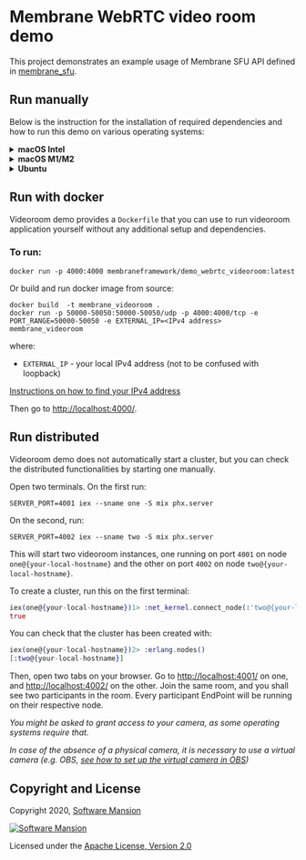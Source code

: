 # Membrane WebRTC video room demo

This project demonstrates an example usage of Membrane SFU API defined in [membrane_sfu](https://github.com/membraneframework/membrane_sfu).

## Run manually

Below is the instruction for the installation of required dependencies and how to run this demo on various operating systems:

<details>
<summary>
<b>macOS Intel</b>
</summary>

### Prerequisites

Make sure you have `node.js`, `openssl`, `FFmpeg` and `srtp` installed on your computer.

```shell
brew install srtp libnice clang-format ffmpeg opus openssl pkg-config
```

Then add the following environment variables to your shell (`~/.zshrc`):

```shell
export LDFLAGS="-L/usr/local/opt/openssl@1.1lib"
export CFLAGS="-I/usr/local/opt/openssl@1.1/include/"
export CPPFLAGS="-I/usr/local/opt/openssl@1.1/include/"
export PKG_CONFIG_PATH="/usr/local/opt/openssl@1.1/lib/pkgconfig"
```

and restart your terminal.

Furthermore, make sure you have Elixir installed on your machine. For installation details, see: https://elixir-lang.org/install.html

### Running the demo

To run the demo, clone the `membrane_demo` repository and checkout to the demo directory:

```shell
git clone https://github.com/membraneframework/membrane_demo
cd membrane_demo/webrtc_videoroom
```

Then you need to download the dependencies of the mix project:

```shell
mix deps.get
npm ci --prefix=assets
```

You may be asked to install `Hex` and then `rebar3`.

In order to run the demo, type:

```shell
EXTERNAL_IP=<IPv4 address> mix phx.server
```

where:

- `EXTERNAL_IP` - your local IPv4 address of the computer this is running on. It is required unless you only connect via localhost (not to be confused with loopback).

To make the server available from your local network, you can set it to a private address, like 192.168._._. The address can be found with the use of the `ifconfig` command:

```shell
ifconfig
...
en0: flags=8863<UP,BROADCAST,SMART,RUNNING,SIMPLEX,MULTICAST> mtu 1500
 options=400<CHANNEL_IO>
 ether 88:66:5a:49:ac:e0
 inet6 fe80::426:8833:1408:cd1a%en0 prefixlen 64 secured scopeid 0x6
 inet 192.168.1.196 netmask 0xffffff00 broadcast 192.168.1.255
 nd6 options=201<PERFORMNUD,DAD>
 media: autoselect
 status: active
```

(The address we are seeking is the address following the inet field - in that particular case, 192.168.1.196)

Then go to <http://localhost:4000/>.

_You might be asked to grant access to your camera, as some operating systems require that._

_In case of the absence of a physical camera, it is necessary to use a virtual camera (e.g. OBS, [see how to set up the virtual camera in OBS](https://obsproject.com/kb/virtual-camera-guide))_

</details>

<details>
<summary>
<b>macOS M1/M2</b>
</summary>

### Prerequisites

Make sure you have `node.js`, `openssl`, `FFmpeg` and `srtp` installed on your computer.

```shell
brew install srtp libnice clang-format ffmpeg opus openssl pkg-config
```

Then add the following environment variables to your shell (`~/.zshrc`):

```shell
export C_INCLUDE_PATH="/opt/homebrew/Cellar/libnice/0.1.18/include:/opt/homebrew/Cellar/opus/1.4/include:/opt/homebrew/Cellar/openssl@1.1/1.1.1l_1/include"
export PKG_CONFIG_PATH="/opt/homebrew/Cellar/openssl@1.1/1.1.1u/lib/pkgconfig"
export LDFLAGS="-L/opt/homebrew/Cellar/openssl@1.1/1.1.1u/lib"
export CFLAGS="-I/opt/homebrew/Cellar/openssl@1.1/1.1.1u/include"
export CPPFLAGS="-I/opt/homebrew/Cellar/openssl@1.1/1.1.1u/include"
```

and restart your terminal.

Furthermore, make sure you have Elixir installed on your machine. For installation details, see: https://elixir-lang.org/install.html

### Running the demo

To run the demo, clone the `membrane_demo` repository and checkout to the demo directory:

```shell
git clone https://github.com/membraneframework/membrane_demo
cd membrane_demo/webrtc_videoroom
```

Then you need to download the dependencies of the mix project:

```shell
mix deps.get
npm ci --prefix=assets
```

You may be asked to install `Hex` and then `rebar3`.

In order to run the demo, type:

```shell
EXTERNAL_IP=<IPv4 address> mix phx.server
```

where:

- `EXTERNAL_IP` - your local IPv4 address of the computer this is running on. It is required unless you only connect via localhost (not to be confused with loopback).

To make the server available from your local network, you can set it to a private address, like 192.168._._. The address can be found with the use of the `ifconfig` command:

```shell
ifconfig
...
en0: flags=8863<UP,BROADCAST,SMART,RUNNING,SIMPLEX,MULTICAST> mtu 1500
 options=400<CHANNEL_IO>
 ether 88:66:5a:49:ac:e0
 inet6 fe80::426:8833:1408:cd1a%en0 prefixlen 64 secured scopeid 0x6
 inet 192.168.1.196 netmask 0xffffff00 broadcast 192.168.1.255
 nd6 options=201<PERFORMNUD,DAD>
 media: autoselect
 status: active
```

(The address we are seeking is the address following the inet field - in that particular case, 192.168.1.196)

Then go to <http://localhost:4000/>.

_You might be asked to grant access to your camera, as some operating systems require that._

_In case of the absence of a physical camera, it is necessary to use a virtual camera (e.g. OBS, [see how to set up the virtual camera in OBS](https://obsproject.com/kb/virtual-camera-guide))_

</details>

<details>
<summary>
<b>Ubuntu</b>
</summary>

### Prerequisites

Make sure you have `node.js`, `openssl`, `FFmpeg` and `srtp` installed on your computer.

```shell
sudo apt-get install libsrtp2-dev libnice-dev libavcodec-dev libavformat-dev libavutil-dev libopus-dev libssl-dev
```

Furthermore, make sure you have Elixir installed on your machine. For installation details, see: https://elixir-lang.org/install.html

On Ubuntu, we recommend installation through `asdf`, see: https://asdf-vm.com/guide/getting-started.html

### Running the demo

To run the demo, clone the `membrane_demo` repository and checkout to the demo directory:

```shell
git clone https://github.com/membraneframework/membrane_demo
cd membrane_demo/webrtc_videoroom
```

Then you need to download the dependencies of the mix project:

```shell
mix deps.get
npm ci --prefix=assets
```

You may be asked to install `Hex` and then `rebar3`.

> In case of installation issues with Hex on Ubuntu, try updating the system packages first by entering the command:
>
> ```shell
> sudo apt-get update
> ```

In order to run the demo, type:

```shell
EXTERNAL_IP=<IPv4 address> mix phx.server
```

where:

- `EXTERNAL_IP` - your local IPv4 address of the computer this is running on. It is required unless you only connect via localhost (not to be confused with loopback).

To make the server available from your local network, you can set it to a private address, like 192.168._._. The address can be found with the use of the `ifconfig` command:

```shell
ifconfig
...
en0: flags=8863<UP,BROADCAST,SMART,RUNNING,SIMPLEX,MULTICAST> mtu 1500
 options=400<CHANNEL_IO>
 ether 88:66:5a:49:ac:e0
 inet6 fe80::426:8833:1408:cd1a%en0 prefixlen 64 secured scopeid 0x6
 inet 192.168.1.196 netmask 0xffffff00 broadcast 192.168.1.255
 nd6 options=201<PERFORMNUD,DAD>
 media: autoselect
 status: active
```

(The address we are seeking is the address following the inet field - in that particular case, 192.168.1.196)

Then go to <http://localhost:4000/>.

_You might be asked to grant access to your camera, as some operating systems require that._

_In case of the absence of a physical camera, it is necessary to use a virtual camera (e.g. OBS, [see how to set up the virtual camera in OBS](https://obsproject.com/kb/virtual-camera-guide))_

</details>

## Run with docker

Videoroom demo provides a `Dockerfile` that you can use to run videoroom application yourself without any additional setup and dependencies.

### To run:

```shell
docker run -p 4000:4000 membraneframework/demo_webrtc_videoroom:latest
```

Or build and run docker image from source:

```shell
docker build  -t membrane_videoroom .
docker run -p 50000-50050:50000-50050/udp -p 4000:4000/tcp -e PORT_RANGE=50000-50050 -e EXTERNAL_IP=<IPv4 address> membrane_videoroom
```

where:

- `EXTERNAL_IP` - your local IPv4 address (not to be confused with loopback)

[Instructions on how to find your IPv4 address](https://github.com/membraneframework/membrane_videoroom#launching-of-the-application-1)

Then go to <http://localhost:4000/>.

## Run distributed

Videoroom demo does not automatically start a cluster, but you can check the distributed functionalities by starting one manually.

Open two terminals. On the first run:

```shell
SERVER_PORT=4001 iex --sname one -S mix phx.server
```

On the second, run:

```shell
SERVER_PORT=4002 iex --sname two -S mix phx.server
```

This will start two videoroom instances, one running on port `4001` on node `one@{your-local-hostname}`
and the other on port `4002` on node `two@{your-local-hostname}`.

To create a cluster, run this on the first terminal:

```elixir
iex(one@{your-local-hostname})1> :net_kernel.connect_node(:'two@{your-local-hostname}')
true
```

You can check that the cluster has been created with:

```elixir
iex(one@{your-local-hostname})2> :erlang.nodes()
[:two@{your-local-hostname}]
```

Then, open two tabs on your browser. Go to <http://localhost:4001/> on one, and <http://localhost:4002/> on the other.
Join the same room, and you shall see two participants in the room. Every participant EndPoint will be running on their respective node.

_You might be asked to grant access to your camera, as some operating systems require that._

_In case of the absence of a physical camera, it is necessary to use a virtual camera (e.g. OBS, [see how to set up the virtual camera in OBS](https://obsproject.com/kb/virtual-camera-guide))_

## Copyright and License

Copyright 2020, [Software Mansion](https://swmansion.com/?utm_source=git&utm_medium=readme&utm_campaign=membrane)

[![Software Mansion](https://logo.swmansion.com/logo?color=white&variant=desktop&width=200&tag=membrane-github)](https://swmansion.com/?utm_source=git&utm_medium=readme&utm_campaign=membrane)

Licensed under the [Apache License, Version 2.0](LICENSE)
